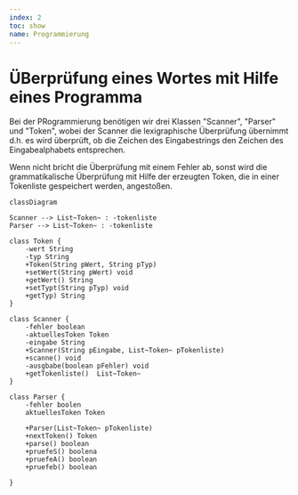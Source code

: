 ```yaml
---
index: 2
toc: show
name: Programmierung
---
```


# ÜBerprüfung eines Wortes mit Hilfe eines Programma

Bei der PRogrammierung benötigen wir drei Klassen "Scanner", "Parser" und "Token", wobei der Scanner die lexigraphische 
Überprüfung übernimmt d.h. es wird überprüft, ob die Zeichen des Eingabestrings den Zeichen des Eingabealphabets entsprechen. 

Wenn nicht bricht die Überprüfung mit einem Fehler ab, sonst wird die grammatikalische Überprüfung mit Hilfe der erzeugten Token, die in einer Tokenliste gespeichert werden, angestoßen.

```mermaid
classDiagram

Scanner --> List~Token~ : -tokenliste
Parser --> List~Token~ : -tokenliste

class Token {
    -wert String
    -typ String
    +Token(String pWert, String pTyp)  
    +setWert(String pWert) void
    +getWert() String
    +setTypt(String pTyp) void
    +getTyp) String  
}

class Scanner {
    -fehler boolean
    -aktuellesToken Token
    -eingabe String
    +Scanner(String pEingabe, List~Token~ pTokenliste)
    +scanne() void
    -ausgbabe(boolean pFehler) void
    +getTokenliste()  List~Token~
}

class Parser {
    -fehler boolen
    aktuellesToken Token

    +Parser(List~Token~ pTokenliste)
    +nextToken() Token
    +parse() boolean
    +pruefeS() boolena
    +pruefeA() boolean
    +pruefeb() boolean

}


``` 